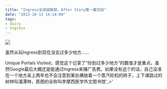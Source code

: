 ```yaml
---
title: "Ingress全成就解锁，After Story第一篇完结"
date: "2013-10-13 14:14:00"
tags:
- dairy
- Ingress
---
```


![](/assets/0035-01.png)

虽然从玩Ingress到现在没去过多少地方……

Unique Portals Visited，感觉这个记录了“你到过多少地方”的数值才是重点。虽然Google最后大概还是能通过Ingress来赚广告费。如果没有这个的话，自己没准在一个地方呆上两年也不会注意到某处横放着一个蒸汽轮机的转子，上下课路过的树林叫湄潭林，医图的全称叫李摩西医学外文图书馆'_>'